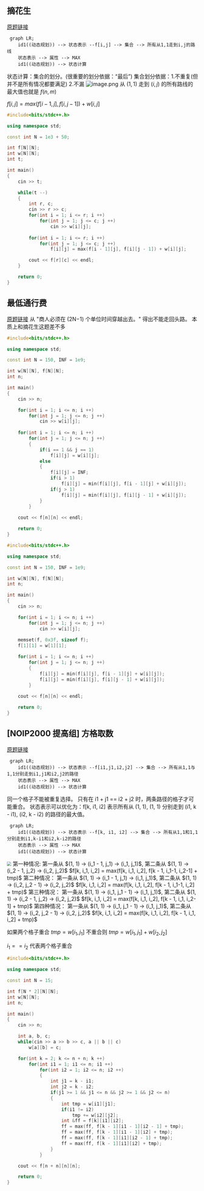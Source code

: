 
## 摘花生
[原题链接](https://www.acwing.com/problem/content/1017/)
```mermaid
 graph LR;
 	id1((动态规划)) --> 状态表示 --f[i,j] --> 集合 --> 所有从1,1走到i,j的路线
    状态表示 --> 属性 --> MAX
    id1((动态规划)) --> 状态计算
```
状态计算：集合的划分。(很重要的划分依据：“最后”)
	集合划分依据：1.不重复(但并不是所有情况都要满足) 2.不漏 
	![image.png](https://typora-birdy.oss-cn-guangzhou.aliyuncs.com/20240326232542.png)
从 $(1,1)$ 走到 $(i, j)$ 的所有路线的最大值也就是 $f(n, m)$

$f[i, j] = max(f[i - 1, j], f[i, j - 1]) + w[i, j]$
```cpp
#include<bits/stdc++.h>

using namespace std;

const int N = 1e3 + 50;

int f[N][N];
int w[N][N];
int t;

int main()
{
    cin >> t;

    while(t --)
    {
        int r, c;
        cin >> r >> c;
        for(int i = 1; i <= r; i ++)
            for(int j = 1; j <= c; j ++)
                cin >> w[i][j];
        
        for(int i = 1; i <= r; i ++)
            for(int j = 1; j <= c; j ++)
                f[i][j] = max(f[i - 1][j], f[i][j - 1]) + w[i][j];

        cout << f[r][c] << endl;
    }

    return 0;
}
```
## 最低通行费
[原题链接](https://www.acwing.com/problem/content/1020/)
从 "商人必须在 (2N−1) 个单位时间穿越出去。" 得出不能走回头路。
本质上和摘花生这题差不多
```cpp
#include<bits/stdc++.h>

using namespace std;

const int N = 150, INF = 1e9;

int w[N][N], f[N][N];
int n;

int main()
{
    cin >> n;

    for(int i = 1; i <= n; i ++)
        for(int j = 1; j <= n; j ++)
            cin >> w[i][j];
    
    for(int i = 1; i <= n; i ++)
        for(int j = 1; j <= n; j ++)
        {
            if(i == 1 && j == 1)
                f[i][j] = w[i][j];
            else
            {
                f[i][j] = INF;
                if(i > 1)
                    f[i][j] = min(f[i][j], f[i - 1][j] + w[i][j]);
                if(j > 1)
                    f[i][j] = min(f[i][j], f[i][j - 1] + w[i][j]);
            }   
        }
        
    cout << f[n][n] << endl;

    return 0;
}
```

```CPP
#include<bits/stdc++.h>

using namespace std;

const int N = 150, INF = 1e9;

int w[N][N], f[N][N];
int n;

int main()
{
    cin >> n;

    for(int i = 1; i <= n; i ++)
        for(int j = 1; j <= n; j ++)
            cin >> w[i][j];
    
    memset(f, 0x3f, sizeof f);
    f[1][1] = w[1][1];

    for(int i = 1; i <= n; i ++)
        for(int j = 1; j <= n; j ++)
        {
            f[i][j] = min(f[i][j], f[i - 1][j] + w[i][j]);
            f[i][j] = min(f[i][j], f[i][j - 1] + w[i][j]);
        }
        
    cout << f[n][n] << endl;

    return 0;
}
```

## [NOIP2000 提高组] 方格取数
[原题链接](https://www.luogu.com.cn/problem/P1004)

```mermaid
 graph LR;
 	id1((动态规划)) --> 状态表示 --f[i1,j1,i2,j2] --> 集合 --> 所有从1,1与1,1分别走到i1,j1和i2,j2的路径
    状态表示 --> 属性 --> MAX
    id1((动态规划)) --> 状态计算
```
同一个格子不能被重复选择。
只有在 i1 + j1 == i2 + j2 时，两条路径的格子才可能重合。
状态表示可以优化为：f[k, i1, i2]  表示所有从 (1, 1), (1, 1) 分别走到 (i1, k - i1), (i2, k - i2) 的路径的最大值。
```mermaid
 graph LR;
 	id1((动态规划)) --> 状态表示 --f[k, i1, i2] --> 集合 --> 所有从1,1和1,1分别走到i1,k-i1和i2,k-i2的路径
    状态表示 --> 属性 --> MAX
    id1((动态规划)) --> 状态计算
```

<img src="https://typora-birdy.oss-cn-guangzhou.aliyuncs.com/20240327181205.png" style="zoom:70%"  >
第一种情况:
	第一条从 $(1, 1) -> (i_1 - 1, j_1) -> (i_1, j_1)$,
	第二条从 $(1, 1) -> (i_2 - 1, j_2) -> (i_2, j_2)$
	$f[k, i_1, i_2] = max(f[k, i_1, i_2], f[k - 1, i_1-1, i_2-1] + tmp)$
第二种情况：
	第一条从 $(1, 1) -> (i_1 - 1, j_1) -> (i_1, j_1)$,
	第二条从 $(1, 1) -> (i_2, j_2 - 1) -> (i_2, j_2)$
	$f[k, i_1, i_2] = max(f[k, i_1, i_2], f[k - 1, i_1-1, i_2] + tmp)$
第三种情况：
	第一条从 $(1, 1) -> (i_1, j_1 - 1) -> (i_1, j_1)$,
	第二条从 $(1, 1) -> (i_2 - 1, j_2) -> (i_2, j_2)$
	$f[k, i_1, i_2] = max(f[k, i_1, i_2], f[k - 1, i_1, i_2-1] + tmp)$
第四种情况：
	第一条从 $(1, 1) -> (i_1, j_1 - 1) -> (i_1, j_1)$,
	第二条从 $(1, 1) -> (i_2, j_2 - 1) -> (i_2, j_2)$
	$f[k, i_1, i_2] = max(f[k, i_1, i_2], f[k - 1, i_1, i_2] + tmp)$

如果两个格子重合 $tmp = w[i_1,j_1]$
	不重合则 $tmp = w[i_1, j_1] + w[i_2, j_2]$

$i_1==i_2$ 代表两个格子重合
```cpp
#include<bits/stdc++.h>

using namespace std;

const int N = 15;

int f[N * 2][N][N];
int w[N][N];
int n;

int main()
{
    cin >> n;

    int a, b, c;
    while(cin >> a >> b >> c, a || b || c)
        w[a][b] = c;

    for(int k = 2; k <= n + n; k ++)
        for(int i1 = 1; i1 <= n; i1 ++)
            for(int i2 = 1; i2 <= n; i2 ++)
            {
                int j1 = k - i1;
                int j2 = k - i2;
                if(j1 >= 1 && j1 <= n && j2 >= 1 && j2 <= n)
                {
                    int tmp = w[i1][j1];
                    if(i1 != i2)
                        tmp += w[i2][j2];
                    int &ff = f[k][i1][i2];
                    ff = max(ff, f[k - 1][i1 - 1][i2 - 1] + tmp);
                    ff = max(ff, f[k - 1][i1 - 1][i2] + tmp);
                    ff = max(ff, f[k - 1][i1][i2 - 1] + tmp);
                    ff = max(ff, f[k - 1][i1][i2] + tmp);
                }
            }

    cout << f[n + n][n][n];

    return 0;
}
```
